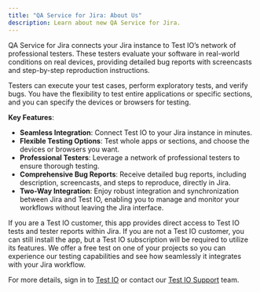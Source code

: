 ```yaml
---
title: "QA Service for Jira: About Us"
description: Learn about new QA Service for Jira.
---
```


QA Service for Jira connects your Jira instance to Test IO’s network of professional testers. These testers evaluate your software in real-world conditions on real devices, providing detailed bug reports with screencasts and step-by-step reproduction instructions.

Testers can execute your test cases, perform exploratory tests, and verify bugs. You have the flexibility to test entire applications or specific sections, and you can specify the devices or browsers for testing.

**Key Features**:

- **Seamless Integration**: Connect Test IO to your Jira instance in minutes.
- **Flexible Testing Options**: Test whole apps or sections, and choose the devices or browsers you want.
- **Professional Testers**: Leverage a network of professional testers to ensure thorough testing.
- **Comprehensive Bug Reports**: Receive detailed bug reports, including description, screencasts, and steps to reproduce, directly in Jira.
- **Two-Way Integration**: Enjoy robust integration and synchronization between Jira and Test IO, enabling you to manage and monitor your workflows without leaving the Jira interface.

If you are a Test IO customer, this app provides direct access to Test IO tests and tester reports within Jira. If you are not a Test IO customer, you can still install the app, but a Test IO subscription will be required to utilize its features. We offer a free test on one of your projects so you can experience our testing capabilities and see how seamlessly it integrates with your Jira workflow.

For more details, sign in to [Test IO](https://test.io/) or contact our [Test IO Support](mailto:support@test.io) team.
